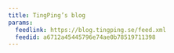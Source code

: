 ```yaml
---
title: TingPing’s blog
params:
  feedlink: https://blog.tingping.se/feed.xml
  feedid: a6712a45445796e74ae0b78519711398
---
```

